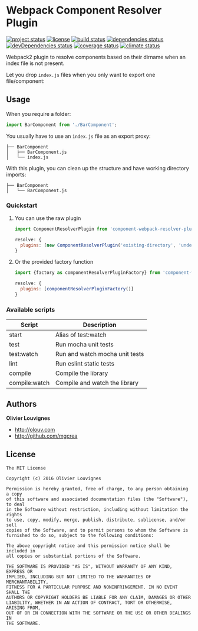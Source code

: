 # Webpack Component Resolver Plugin

[![project status](https://img.shields.io/badge/status-stable-green.svg?style=flat)](https://github.com/mgcrea/component-resolver-webpack-plugin) [![license](https://img.shields.io/github/license/mgcrea/component-resolver-webpack-plugin.svg?style=flat)](https://tldrlegal.com/license/mit-license) [![build status](http://img.shields.io/travis/mgcrea/component-resolver-webpack-plugin/master.svg?style=flat)](http://travis-ci.org/mgcrea/component-resolver-webpack-plugin) [![dependencies status](https://img.shields.io/david/mgcrea/component-resolver-webpack-plugin.svg?style=flat)](https://david-dm.org/mgcrea/component-resolver-webpack-plugin) [![devDependencies status](https://img.shields.io/david/dev/mgcrea/component-resolver-webpack-plugin.svg?style=flat)](https://david-dm.org/mgcrea/component-resolver-webpack-plugin#info=devDependencies) [![coverage status](http://img.shields.io/codeclimate/coverage/github/mgcrea/component-resolver-webpack-plugin.svg?style=flat)](https://codeclimate.com/github/mgcrea/component-resolver-webpack-plugin) [![climate status](https://img.shields.io/codeclimate/github/mgcrea/component-resolver-webpack-plugin.svg?style=flat)](https://codeclimate.com/github/mgcrea/component-resolver-webpack-plugin)

Webpack2 plugin to resolve components based on their dirname when an index file is not present.

Let you drop `index.js` files when you only want to export one file/component:

## Usage

When you require a folder:

```js
import BarComponent from './BarComponent';
```

You usually have to use an `index.js` file as an export proxy:

```
├── BarComponent
│   ├── BarComponent.js
│   └── index.js
```

With this plugin, you can clean up the structure and have working directory imports:

```
├── BarComponent
│   └── BarComponent.js
```

### Quickstart

1. You can use the raw plugin

    ```js
    import ComponentResolverPlugin from 'component-webpack-resolver-plugin';

    resolve: {
      plugins: [new ComponentResolverPlugin('existing-directory', 'undescribed-raw-file')]
    }
    ```

1. Or the provided factory function

    ```js
    import {factory as componentResolverPluginFactory} from 'component-webpack-resolver-plugin';

    resolve: {
      plugins: [componentResolverPluginFactory()]
    }
    ```

### Available scripts

| **Script** | **Description** |
|----------|-------|
| start | Alias of test:watch |
| test | Run mocha unit tests |
| test:watch | Run and watch mocha unit tests |
| lint | Run eslint static tests |
| compile | Compile the library |
| compile:watch | Compile and watch the library |


## Authors

**Olivier Louvignes**

+ http://olouv.com
+ http://github.com/mgcrea


## License

```
The MIT License

Copyright (c) 2016 Olivier Louvignes

Permission is hereby granted, free of charge, to any person obtaining a copy
of this software and associated documentation files (the "Software"), to deal
in the Software without restriction, including without limitation the rights
to use, copy, modify, merge, publish, distribute, sublicense, and/or sell
copies of the Software, and to permit persons to whom the Software is
furnished to do so, subject to the following conditions:

The above copyright notice and this permission notice shall be included in
all copies or substantial portions of the Software.

THE SOFTWARE IS PROVIDED "AS IS", WITHOUT WARRANTY OF ANY KIND, EXPRESS OR
IMPLIED, INCLUDING BUT NOT LIMITED TO THE WARRANTIES OF MERCHANTABILITY,
FITNESS FOR A PARTICULAR PURPOSE AND NONINFRINGEMENT. IN NO EVENT SHALL THE
AUTHORS OR COPYRIGHT HOLDERS BE LIABLE FOR ANY CLAIM, DAMAGES OR OTHER
LIABILITY, WHETHER IN AN ACTION OF CONTRACT, TORT OR OTHERWISE, ARISING FROM,
OUT OF OR IN CONNECTION WITH THE SOFTWARE OR THE USE OR OTHER DEALINGS IN
THE SOFTWARE.
```
